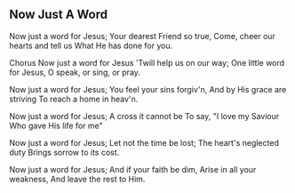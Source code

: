 ## Now Just A Word

Now just a word for Jesus;
Your dearest Friend so true,
Come, cheer our hearts and tell us
What He has done for you.

Chorus
Now just a word for Jesus
'Twill help us on our way;
One little word for Jesus,
O speak, or sing, or pray.

Now just a word for Jesus;
You feel your sins forgiv'n,
And by His grace are striving
To reach a home in heav'n. 

Now just a word for Jesus;
A cross it cannot be
To say, "I love my Saviour
Who gave His life for me" 

Now just a word for Jesus;
Let not the time be lost;
The heart's neglected duty
Brings sorrow to its cost.

Now just a word for Jesus;
And if your faith be dim,
Arise in all your weakness,
And leave the rest to Him.